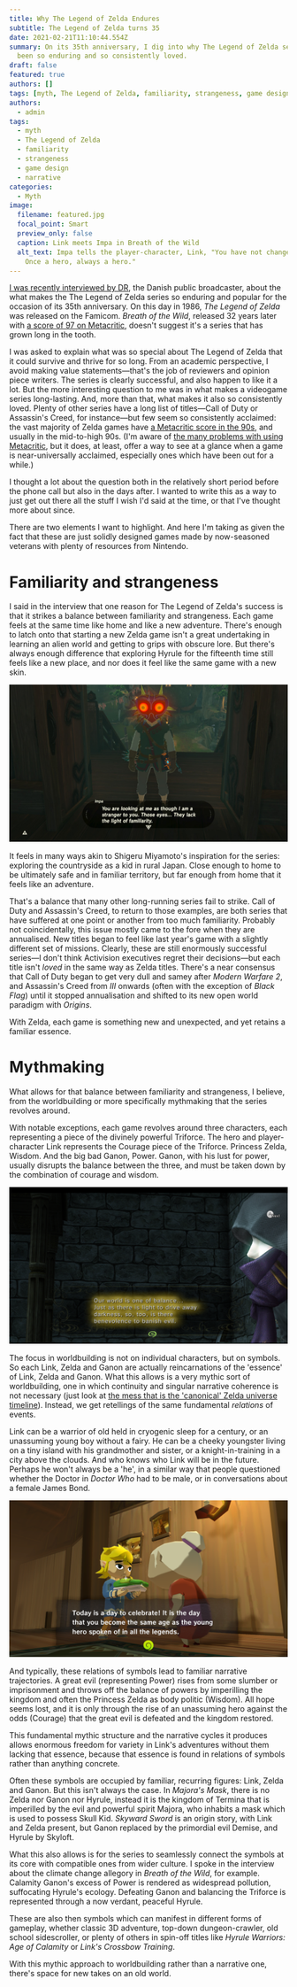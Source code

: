 ```yaml
---
title: Why The Legend of Zelda Endures
subtitle: The Legend of Zelda turns 35
date: 2021-02-21T11:10:44.554Z
summary: On its 35th anniversary, I dig into why The Legend of Zelda series has
  been so enduring and so consistently loved.
draft: false
featured: true
authors: []
tags: [myth, The Legend of Zelda, familiarity, strangeness, game design, narrative]
authors:
  - admin
tags:
  - myth
  - The Legend of Zelda
  - familiarity
  - strangeness
  - game design
  - narrative
categories:
  - Myth
image:
  filename: featured.jpg
  focal_point: Smart
  preview_only: false
  caption: Link meets Impa in Breath of the Wild
  alt_text: Impa tells the player-character, Link, "You have not changed a bit.
    Once a hero, always a hero."
---
```

[I was recently interviewed by DR](https://www.dr.dk/nyheder/kultur/gaming/en-af-de-bedste-nogensinde-derfor-er-legendarisk-spilserie-stadig-et), the Danish public broadcaster, about the what makes the The Legend of Zelda series so enduring and popular for the occasion of its 35th anniversary. On this day in 1986, *The Legend of Zelda* was released on the Famicom. *Breath of the Wild*, released 32 years later with [a score of 97 on Metacritic](https://www.metacritic.com/game/switch/the-legend-of-zelda-breath-of-the-wild), doesn't suggest it's a series that has grown long in the tooth.

I was asked to explain what was so special about The Legend of Zelda that it could survive and thrive for so long. From an academic perspective, I avoid making value statements—that's the job of reviewers and opinion piece writers. The series is clearly successful, and also happen to like it a lot. But the more interesting question to me was in what makes a videogame series long-lasting. And, more than that, what makes it also so consistently loved. Plenty of other series have a long list of titles—Call of Duty or Assassin's Creed, for instance—but few seem so consistently acclaimed: the vast majority of Zelda games have [a Metacritic score in the 90s](https://www.metacritic.com/pictures/legend-of-zelda-games-ranked-worst-to-best), and usually in the mid-to-high 90s. (I'm aware of [the many problems with using Metacritic](https://kotaku.com/metacritic-matters-how-review-scores-hurt-video-games-472462218), but it does, at least, offer a way to see at a glance when a game is near-universally acclaimed, especially ones which have been out for a while.)

I thought a lot about the question both in the relatively short period before the phone call but also in the days after. I wanted to write this as a way to just get out there all the stuff I wish I'd said at the time, or that I've thought more about since.

There are two elements I want to highlight. And here I'm taking as given the fact that these are just solidly designed games made by now-seasoned veterans with plenty of resources from Nintendo.

# Familiarity and strangeness

I said in the interview that one reason for The Legend of Zelda's success is that it strikes a balance between familiarity and strangeness. Each game feels at the same time like home and like a new adventure. There's enough to latch onto that starting a new Zelda game isn't a great undertaking in learning an alien world and getting to grips with obscure lore. But there's always enough difference that exploring Hyrule for the fifteenth time still feels like a new place, and nor does it feel like the same game with a new skin.

![Link in Breath of the Wild faces the camera while Impa (off-screen) tells him "You are looking at me as though I am a stranger to you. Those eyes... They lack the light of familiarity."](2019050511231400-f1c11a22faee3b82f21b330e1b786a39.jpg)

It feels in many ways akin to Shigeru Miyamoto's inspiration for the series: exploring the countryside as a kid in rural Japan. Close enough to home to be ultimately safe and in familiar territory, but far enough from home that it feels like an adventure.

That's a balance that many other long-running series fail to strike. Call of Duty and Assassin's Creed, to return to those examples, are both series that have suffered at one point or another from too much familiarity. Probably not coincidentally, this issue mostly came to the fore when they are annualised. New titles began to feel like last year's game with a slightly different set of missions. Clearly, these are still enormously successful series—I don't think Activision executives regret their decisions—but each title isn't *loved* in the same way as Zelda titles. There's a near consensus that Call of Duty began to get very dull and samey after *Modern Warfare 2*, and Assassin's Creed from *III* onwards (often with the exception of *Black Flag*) until it stopped annualisation and shifted to its new open world paradigm with *Origins*. 

With Zelda, each game is something new and unexpected, and yet retains a familiar essence.

# Mythmaking

What allows for that balance between familiarity and strangeness, I believe, from the worldbuilding or more specifically mythmaking that the series revolves around.

With notable exceptions, each game revolves around three characters, each representing a piece of the divinely powerful Triforce. The hero and player-character Link represents the Courage piece of the Triforce. Princess Zelda, Wisdom. And the big bad Ganon, Power. Ganon, with his lust for power, usually disrupts the balance between the three, and must be taken down by the combination of courage and wisdom.

![A text box in Twilight Princess says "Our world is one of balance... Just as there is light to drive away darkness, so, too, is there benevolence to banish evil."](2019-07-08-2-.png)

The focus in worldbuilding is not on individual characters, but on symbols. So each Link, Zelda and Ganon are actually reincarnations of the 'essence' of Link, Zelda and Ganon. What this allows is a very mythic sort of worldbuilding, one in which continuity and singular narrative coherence is not necessary (just look at [the mess that is the 'canonical' Zelda universe timeline](https://zelda.gamepedia.com/Zelda_Timeline)). Instead, we get retellings of the same fundamental *relations* of events.

Link can be a warrior of old held in cryogenic sleep for a century, or an unassuming young boy without a fairy. He can be a cheeky youngster living on a tiny island with his grandmother and sister, or a knight-in-training in a city above the clouds. And who knows who Link will be in the future. Perhaps he won't always be a 'he', in a similar way that people questioned whether the Doctor in *Doctor Who* had to be male, or in conversations about a female James Bond.

![](2019-08-26-1-.png)

And typically, these relations of symbols lead to familiar narrative trajectories. A great evil (representing Power) rises from some slumber or imprisonment and throws off the balance of powers by imperilling the kingdom and often the Princess Zelda as body politic (Wisdom). All hope seems lost, and it is only through the rise of an unassuming hero against the odds (Courage) that the great evil is defeated and the kingdom restored.

This fundamental mythic structure and the narrative cycles it produces allows enormous freedom for variety in Link's adventures without them lacking that essence, because that essence is found in relations of symbols rather than anything concrete.

Often these symbols are occupied by familiar, recurring figures: Link, Zelda and Ganon. But this isn't always the case. In *Majora's Mask*, there is no Zelda nor Ganon nor Hyrule, instead it is the kingdom of Termina that is imperilled by the evil and powerful spirit Majora, who inhabits a mask which is used to possess Skull Kid. *Skyward Sword* is an origin story, with Link and Zelda present, but Ganon replaced by the primordial evil Demise, and Hyrule by Skyloft.

What this also allows is for the series to seamlessly connect the symbols at its core with compatible ones from wider culture. I spoke in the interview about the climate change allegory in *Breath of the Wild*, for example. Calamity Ganon's excess of Power is rendered as widespread pollution, suffocating Hyrule's ecology. Defeating Ganon and balancing the Triforce is represented through a now verdant, peaceful Hyrule.

These are also then symbols which can manifest in different forms of gameplay, whether classic 3D adventure, top-down dungeon-crawler, old school sidescroller, or plenty of others in spin-off titles like *Hyrule Warriors: Age of Calamity* or *Link's Crossbow Training*.

With this mythic approach to worldbuilding rather than a narrative one, there's space for new takes on an old world.